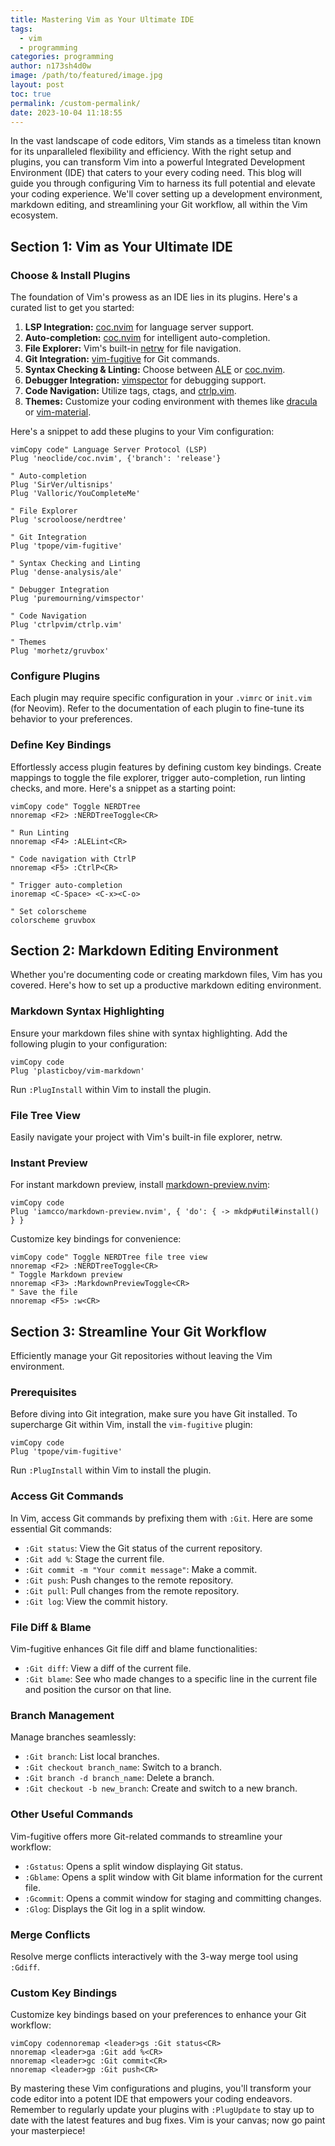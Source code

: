 ```yaml
---
title: Mastering Vim as Your Ultimate IDE
tags:
  - vim
  - programming
categories: programming
author: n173sh4d0w
image: /path/to/featured/image.jpg
layout: post
toc: true
permalink: /custom-permalink/
date: 2023-10-04 11:18:55
---
```



In the vast landscape of code editors, Vim stands as a timeless titan known for its unparalleled flexibility and efficiency. With the right setup and plugins, you can transform Vim into a powerful Integrated Development Environment (IDE) that caters to your every coding need. This blog will guide you through configuring Vim to harness its full potential and elevate your coding experience. We'll cover setting up a development environment, markdown editing, and streamlining your Git workflow, all within the Vim ecosystem.

## Section 1: Vim as Your Ultimate IDE

### Choose & Install Plugins

The foundation of Vim's prowess as an IDE lies in its plugins. Here's a curated list to get you started:

1. **LSP Integration:** [coc.nvim](https://github.com/neoclide/coc.nvim) for language server support.
2. **Auto-completion:** [coc.nvim](https://github.com/neoclide/coc.nvim) for intelligent auto-completion.
3. **File Explorer:** Vim's built-in [netrw](https://vim.fandom.com/wiki/Netrw) for file navigation.
4. **Git Integration:** [vim-fugitive](https://github.com/tpope/vim-fugitive) for Git commands.
5. **Syntax Checking & Linting:** Choose between [ALE](https://github.com/dense-analysis/ale) or [coc.nvim](https://github.com/neoclide/coc.nvim).
6. **Debugger Integration:** [vimspector](https://github.com/puremourning/vimspector) for debugging support.
7. **Code Navigation:** Utilize tags, ctags, and [ctrlp.vim](https://github.com/ctrlpvim/ctrlp.vim).
8. **Themes:** Customize your coding environment with themes like [dracula](https://github.com/morhetz/gruvbox) or [vim-material](https://github.com/hzchirs/vim-material).

Here's a snippet to add these plugins to your Vim configuration:

```
vimCopy code" Language Server Protocol (LSP)
Plug 'neoclide/coc.nvim', {'branch': 'release'}

" Auto-completion
Plug 'SirVer/ultisnips'
Plug 'Valloric/YouCompleteMe'

" File Explorer
Plug 'scrooloose/nerdtree'

" Git Integration
Plug 'tpope/vim-fugitive'

" Syntax Checking and Linting
Plug 'dense-analysis/ale'

" Debugger Integration
Plug 'puremourning/vimspector'

" Code Navigation
Plug 'ctrlpvim/ctrlp.vim'

" Themes
Plug 'morhetz/gruvbox'
```

### Configure Plugins

Each plugin may require specific configuration in your `.vimrc` or `init.vim` (for Neovim). Refer to the documentation of each plugin to fine-tune its behavior to your preferences.

### Define Key Bindings

Effortlessly access plugin features by defining custom key bindings. Create mappings to toggle the file explorer, trigger auto-completion, run linting checks, and more. Here's a snippet as a starting point:

```
vimCopy code" Toggle NERDTree
nnoremap <F2> :NERDTreeToggle<CR>

" Run Linting
nnoremap <F4> :ALELint<CR>

" Code navigation with CtrlP
nnoremap <F5> :CtrlP<CR>

" Trigger auto-completion
inoremap <C-Space> <C-x><C-o>

" Set colorscheme
colorscheme gruvbox
```

## Section 2: Markdown Editing Environment

Whether you're documenting code or creating markdown files, Vim has you covered. Here's how to set up a productive markdown editing environment.

### Markdown Syntax Highlighting

Ensure your markdown files shine with syntax highlighting. Add the following plugin to your configuration:

```
vimCopy code
Plug 'plasticboy/vim-markdown'
```

Run `:PlugInstall` within Vim to install the plugin.

### File Tree View

Easily navigate your project with Vim's built-in file explorer, netrw.

### Instant Preview

For instant markdown preview, install [markdown-preview.nvim](https://github.com/iamcco/markdown-preview.nvim):

```
vimCopy code
Plug 'iamcco/markdown-preview.nvim', { 'do': { -> mkdp#util#install() } }
```

Customize key bindings for convenience:

```
vimCopy code" Toggle NERDTree file tree view
nnoremap <F2> :NERDTreeToggle<CR>
" Toggle Markdown preview
nnoremap <F3> :MarkdownPreviewToggle<CR>
" Save the file
nnoremap <F5> :w<CR>
```

## Section 3: Streamline Your Git Workflow

Efficiently manage your Git repositories without leaving the Vim environment.

### Prerequisites

Before diving into Git integration, make sure you have Git installed. To supercharge Git within Vim, install the `vim-fugitive` plugin:

```
vimCopy code
Plug 'tpope/vim-fugitive'
```

Run `:PlugInstall` within Vim to install the plugin.

### Access Git Commands

In Vim, access Git commands by prefixing them with `:Git`. Here are some essential Git commands:

- `:Git status`: View the Git status of the current repository.
- `:Git add %`: Stage the current file.
- `:Git commit -m "Your commit message"`: Make a commit.
- `:Git push`: Push changes to the remote repository.
- `:Git pull`: Pull changes from the remote repository.
- `:Git log`: View the commit history.

### File Diff & Blame

Vim-fugitive enhances Git file diff and blame functionalities:

- `:Git diff`: View a diff of the current file.
- `:Git blame`: See who made changes to a specific line in the current file and position the cursor on that line.

### Branch Management

Manage branches seamlessly:

- `:Git branch`: List local branches.
- `:Git checkout branch_name`: Switch to a branch.
- `:Git branch -d branch_name`: Delete a branch.
- `:Git checkout -b new_branch`: Create and switch to a new branch.

### Other Useful Commands

Vim-fugitive offers more Git-related commands to streamline your workflow:

- `:Gstatus`: Opens a split window displaying Git status.
- `:Gblame`: Opens a split window with Git blame information for the current file.
- `:Gcommit`: Opens a commit window for staging and committing changes.
- `:Glog`: Displays the Git log in a split window.

### Merge Conflicts

Resolve merge conflicts interactively with the 3-way merge tool using `:Gdiff`.

### Custom Key Bindings

Customize key bindings based on your preferences to enhance your Git workflow:

```
vimCopy codennoremap <leader>gs :Git status<CR>
nnoremap <leader>ga :Git add %<CR>
nnoremap <leader>gc :Git commit<CR>
nnoremap <leader>gp :Git push<CR>
```

By mastering these Vim configurations and plugins, you'll transform your code editor into a potent IDE that empowers your coding endeavors. Remember to regularly update your plugins with `:PlugUpdate` to stay up to date with the latest features and bug fixes. Vim is your canvas; now go paint your masterpiece!
